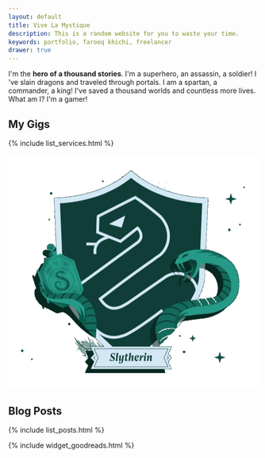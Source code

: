```yaml
---
layout: default
title: Vive La Mystique
description: This is a random website for you to waste your time.
keywords: portfolio, farooq khichi, freelancer
drawer: true
---
```


<div class="col-md-8">
  
I'm the <b>hero of a thousand stories</b>. I'm a superhero, an assassin, a soldier!
I 've slain dragons and traveled through portals. I am a spartan, a commander, a king!
I've saved a thousand worlds and countless more lives. What am I? I'm a gamer!

## My Gigs

{% include list_services.html %}

</div>

<div class="col-md-4">

![Slytherin House logo](./assets/images/slytherin.png)
  
<section class="mdc-card mdc-card--outlined highlighted">
  <div class="mdc-card__content">

## Blog Posts
    
{% include list_posts.html %}

  </div>
</section>

{% include widget_goodreads.html %}

</div>

<!-- PWA -->
<script src="{{ site.baseurl }}/assets/scripts/webapp.js"></script>
<script type="module">
  import 'https://cdn.jsdelivr.net/npm/@pwabuilder/pwaupdate';
  const el = document.createElement('pwa-update');
  document.body.appendChild(el);
</script>
<script>
  function install() {
    const ref = document.getElementById("a2hs");
    if (!ref.getInstalledStatus()) {
      ref.openPrompt();
    } else {
      showSnackbar("You have already installed the app.");
    }
  }
</script>
